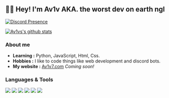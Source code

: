 👨‍💻 Hey! I'm **Av1v** AKA. the worst dev on earth ngl
----------------------------------------------------------

[![Discord Presence](https://lanyard.cnrad.dev/api/921094593393618974)](https://discord.com/users/921094593393618974)

[![Av1vs's github stats](https://github-readme-stats.vercel.app/api?username=Av1v7&count_private=true&show_icons=true&theme=radical)](https://github.com/Av1v7)


### About me

-  **Learning :** Python, JavaScript, Html, Css.
-  **Hobbies :** I like to code things like web development and discord bots.
-  **My website :** [Av1v7.com](https://www.youtube.com/watch?v=dQw4w9WgXcQ&ab_channel=RickAstley) *Coming soon!*

### Languages & Tools

[<img src="https://img.shields.io/badge/javascript-%23323330.svg?style=for-the-badge&logo=javascript&logoColor=%23F7DF1E" />](https://www.javascript.com/)
[<img src="https://img.shields.io/badge/java-%23ED8B00.svg?style=for-the-badge&logo=java&logoColor=white" />](https://java.com/en/) 
[<img src="https://img.shields.io/badge/python-3670A0?style=for-the-badge&logo=python&logoColor=ffdd54" />](https://www.python.org/)
[<img src="https://img.shields.io/badge/html5-%23E34F26.svg?style=for-the-badge&logo=html5&logoColor=white"/>](https://www.w3schools.com/html/) 
[<img src="https://img.shields.io/badge/node.js-6DA55F?style=for-the-badge&logo=node.js&logoColor=white"/>](https://nodejs.org/en/) 
[<img src="https://img.shields.io/badge/Visual%20Studio%20Code-0078d7.svg?style=for-the-badge&logo=visual-studio-code&logoColor=white"/>](https://code.visualstudio.com/) 
